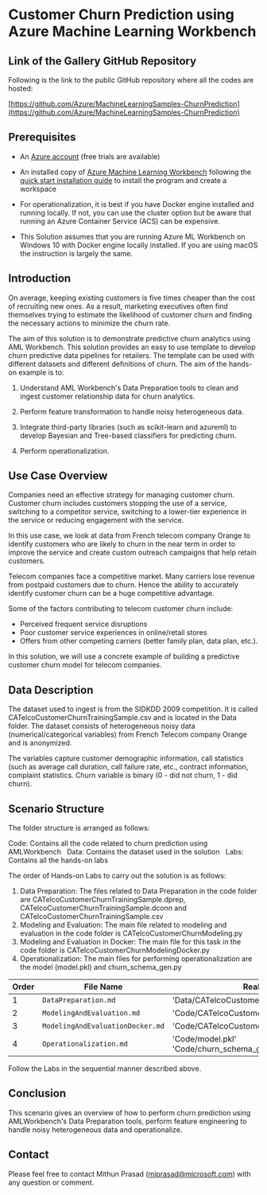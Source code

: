 # Customer Churn Prediction using Azure Machine Learning Workbench

## Link of the Gallery GitHub Repository
Following is the link to the public GitHub repository where all the codes are hosted:

[https://github.com/Azure/MachineLearningSamples-ChurnPrediction](https://github.com/Azure/MachineLearningSamples-ChurnPrediction)

## Prerequisites

* An [Azure account](https://azure.microsoft.com/en-us/free/) (free trials are available)

* An installed copy of [Azure Machine Learning Workbench](./overview-what-is-azure-ml.md) following the [quick start installation guide](./quick-start-installation.md) to install the program and create a workspace

* For operationalization, it is best if you have Docker engine installed and running locally. If not, you can use the cluster option but be aware that running an Azure Container Service (ACS) can be expensive.

* This Solution assumes that you are running Azure ML Workbench on Windows 10 with Docker engine locally installed. If you are using macOS the instruction is largely the same.

## Introduction
On average, keeping existing customers is five times cheaper than the cost of recruiting new ones. As a result, marketing executives often find themselves trying to estimate the likelihood of customer churn and finding the necessary actions to minimize the churn rate.

The aim of this solution is to demonstrate predictive churn analytics using AML Workbench. This solution provides an easy to use template to develop churn predictive data pipelines for retailers. The template can be used with different datasets and different definitions of churn. The aim of the hands-on example is to:

1. Understand AML Workbench's Data Preparation tools to clean and ingest customer relationship data for churn analytics.

2. Perform feature transformation to handle noisy heterogeneous data.

3. Integrate third-party libraries (such as scikit-learn and azureml) to develop Bayesian and Tree-based classifiers for predicting churn.

4. Perform operationalization.

## Use Case Overview
Companies need an effective strategy for managing customer churn. Customer churn includes customers stopping the use of a service, switching to a competitor service, switching to a lower-tier experience in the service or reducing engagement with the service.

In this use case, we look at data from French telecom company Orange to identify customers who are likely to churn in the near term in order to improve the service and create custom outreach campaigns that help retain customers.

Telecom companies face a competitive market. Many carriers lose revenue from postpaid customers due to churn. Hence the ability to accurately identify customer churn can be a huge competitive advantage.

Some of the factors contributing to telecom customer churn include:

* Perceived frequent service disruptions
* Poor customer service experiences in online/retail stores
* Offers from other competing carriers (better family plan, data plan, etc.).

In this solution, we will use a concrete example of building a predictive customer churn model for telecom companies.

## Data Description

The dataset used to ingest is from the SIDKDD 2009 competition. It is called CATelcoCustomerChurnTrainingSample.csv and is located in the Data folder. The dataset consists of heterogeneous noisy data (numerical/categorical variables) from French Telecom company Orange and is anonymized.

The variables capture customer demographic information, call statistics (such as average call duration, call failure rate, etc., contract information, complaint statistics. Churn variable is binary (0 - did not churn, 1 - did churn).

## Scenario Structure

The folder structure is arranged as follows:

Code: Contains all the code related to churn prediction using AMLWorkbench  
Data: Contains the dataset used in the solution  
Labs: Contains all the hands-on labs

The order of Hands-on Labs to carry out the solution is as follows:
1. Data Preparation:
The files related to Data Preparation in the code folder are CATelcoCustomerChurnTrainingSample.dprep, CATelcoCustomerChurnTrainingSample.dconn and CATelcoCustomerChurnTrainingSample.csv
2. Modeling and Evaluation:
The main file related to modeling and evaluation in the code folder is CATelcoCustomerChurnModeling.py
3. Modeling and Evaluation in Docker:
The main file for this task in the code folder is CATelcoCustomerChurnModelingDocker.py
4. Operationalization:
The main files for performing operationalization are the model (model.pkl) and churn_schema_gen.py

| Order| File Name | Realted Files |
|--|-----------|------|
| 1 | `DataPreparation.md` | 'Data/CATelcoCustomerChurnTrainingSample.csv' |
| 2 | `ModelingAndEvaluation.md` | 'Code/CATelcoCustomerChurnModeling.py' |
| 3 | `ModelingAndEvaluationDocker.md` | 'Code/CATelcoCustomerChurnModelingDocker.py' |
| 4 | `Operationalization.md` | 'Code/model.pkl'<br>'Code/churn_schema_gen.py' |

Follow the Labs in the sequential manner described above.
## Conclusion
This scenario gives an overview of how to perform churn prediction using AMLWorkbench's Data Preparation tools, perform feature engineering to handle noisy heterogeneous data and operationalize.

## Contact
Please feel free to contact Mithun Prasad (miprasad@microsoft.com) with any question or comment.
